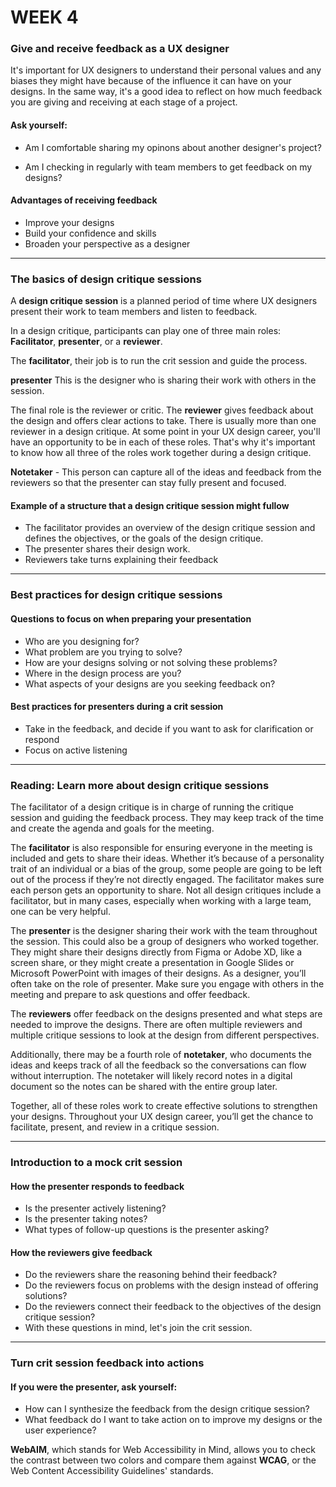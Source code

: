 # WEEK 4

### Give and receive feedback as a UX designer

It's important for UX designers to understand their personal values and any biases they might have because of the influence it can have on your designs. In the same way, it's a good idea to reflect on how much feedback you are giving and receiving at each stage of a project.

#### Ask yourself: 

- Am I comfortable sharing my opinons about another designer's project? 

- Am I checking in regularly with team members to get feedback on my designs? 

#### Advantages of receiving feedback 

- Improve your designs 
- Build your confidence and skills 
- Broaden your perspective as a designer

---

### The basics of design critique sessions

A **design critique session** is a planned period of time where UX designers present their work to team members and listen to feedback.

In a design critique, participants can play one of three main roles: **Facilitator**, **presenter**, or a **reviewer**.

The **facilitator**, their job is to run the crit session and guide the process.

**presenter** This is the designer who is sharing their work with others in the session. 

 The final role is the reviewer or critic. The **reviewer** gives feedback about the design and offers clear actions to take. There is usually more than one reviewer in a design critique. At some point in your UX design career, you'll have an opportunity to be in each of these roles. That's why it's important to know how all three of the roles work together during a design critique.

**Notetaker** - This person can capture all of the ideas and feedback from the reviewers so that the presenter can stay fully present and focused.

#### Example of a structure that a design critique session might fullow 

- The facilitator provides an overview of the design critique session and defines the objectives, or the goals of the design critique. 
- The presenter shares their design work.
- Reviewers take turns explaining their feedback 

---
### Best practices for design critique sessions

#### Questions to focus on when preparing your presentation 

- Who are you designing for? 
- What problem are you trying to solve?
- How are your designs solving or not solving these problems? 
- Where in the design process are you? 
- What aspects of your designs are you seeking feedback on? 

#### Best practices for presenters during a crit session 
- Take in the feedback, and decide if you want to ask for clarification or respond 
- Focus on active listening 

--- 
### Reading: Learn more about design critique sessions

The facilitator of a design critique is in charge of running the critique session and guiding the feedback process. They may keep track of the time and create the agenda and goals for the meeting. 

The **facilitator** is also responsible for ensuring everyone in the meeting is included and gets to share their ideas. Whether it’s because of a personality trait of an individual or a bias of the group, some people are going to be left out of the process if they’re not directly engaged. The facilitator makes sure each person gets an opportunity to share. Not all design critiques include a facilitator, but in many cases, especially when working with a large team, one can be very helpful.

The **presenter** is the designer sharing their work with the team throughout the session. This could also be a group of designers who worked together. They might share their designs directly from Figma or Adobe XD, like a screen share, or they might create a presentation in Google Slides or Microsoft PowerPoint with images of their designs. As a designer, you’ll often take on the role of presenter. Make sure you engage with others in the meeting and prepare to ask questions and offer feedback. 

The **reviewers** offer feedback on the designs presented and what steps are needed to improve the designs. There are often multiple reviewers and multiple critique sessions to look at the design from different perspectives. 

Additionally, there may be a fourth role of **notetaker**, who documents the ideas and keeps track of all the feedback so the conversations can flow without interruption. The notetaker will likely record notes in a digital document so the notes can be shared with the entire group later.

Together, all of these roles work to create effective solutions to strengthen your designs. Throughout your UX design career, you’ll get the chance to facilitate, present, and review in a critique session.

---

### Introduction to a mock crit session

#### How the presenter responds to feedback 

- Is the presenter actively listening? 
- Is the presenter taking notes? 
- What types of follow-up questions is the presenter asking? 

#### How the reviewers give feedback 

- Do the reviewers share the reasoning behind their feedback? 
- Do the reviewers focus on problems with the design instead of offering solutions? 
- Do the reviewers connect their feedback to the objectives of the design critique session? 
- With these questions in mind, let's join the crit session.

---

### Turn crit session feedback into actions

#### If you were the presenter, ask yourself: 

- How can I synthesize the feedback from the design critique session?
- What feedback do I want to take action on to improve my designs or the user experience? 

**WebAIM**, which stands for Web Accessibility in Mind, allows you to check the contrast between two colors and compare them against **WCAG**, or the Web Content Accessibility Guidelines' standards.












